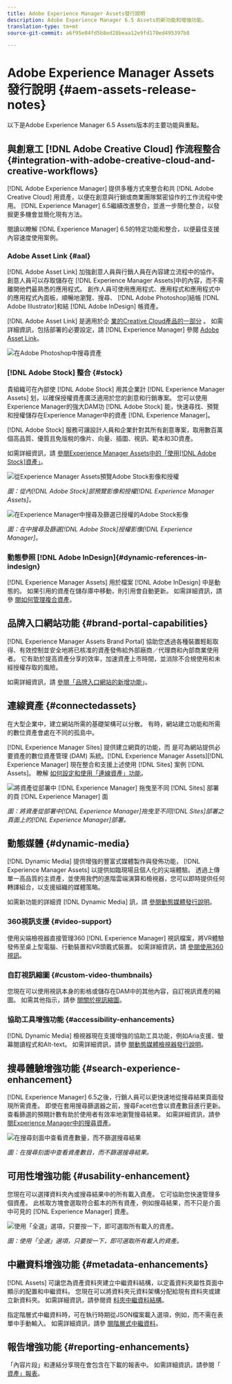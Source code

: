 ```yaml
---
title: Adobe Experience Manager Assets發行說明
description: Adobe Experience Manager 6.5 Assets的新功能和增強功能。
translation-type: tm+mt
source-git-commit: a6f95e04fd5b8ed28beaa12e9fd170ed495397b8

---
```



# Adobe Experience Manager Assets發行說明 {#aem-assets-release-notes}

以下是Adobe Experience Manager 6.5 Assets版本的主要功能與重點。

## 與創意工 [!DNL Adobe Creative Cloud] 作流程整合 {#integration-with-adobe-creative-cloud-and-creative-workflows}

[!DNL Adobe Experience Manager] 提供多種方式來整合和共 [!DNL Adobe Creative Cloud] 用資產，以便在創意與行銷或商業團隊緊密協作的工作流程中使用。 [!DNL Experience Manager] 6.5繼續改進整合，並進一步簡化整合，以發掘更多機會並簡化現有方法。

閱讀以瞭解 [!DNL Experience Manager] 6.5的特定功能和整合，以便最佳支援內容速度使用案例。

### Adobe Asset Link {#aal}

[!DNL Adobe Asset Link] 加強創意人員與行銷人員在內容建立流程中的協作。 創意人員可以存取儲存在 [!DNL Experience Manager Assets]中的內容，而不需離開他們最熟悉的應用程式。 創作人員可使用應用程式、應用程式和應用程式中的應用程式內面板，順暢地瀏覽、搜尋、 [!DNL Adobe Photoshop]結帳 [!DNL Adobe Illustrator]和結 [!DNL Adobe InDesign] 帳資產。

[!DNL Adobe Asset Link] 是適用於企 [業的Creative Cloud產品的一部分](https://www.adobe.com/creativecloud/business/enterprise.html) 。 如需詳細資訊，包括部署的必要設定，請 [!DNL Experience Manager] 參閱 [Adobe Asset Link](https://helpx.adobe.com/tw/enterprise/using/adobe-asset-link.html)。

![在Adobe Photoshop中搜尋資產](assets/asset_search_photoshop.png)

### [!DNL Adobe Stock] 整合 {#stock}

貴組織可在內部使 [!DNL Adobe Stock] 用其企業計 [!DNL Experience Manager Assets] 划，以確保授權資產廣泛適用於您的創意和行銷專案。 您可以使用Experience Manager的強大DAM功 [!DNL Adobe Stock] 能，快速尋找、預覽和授權儲存在Experience Manager中的資產 [!DNL Experience Manager]。

[!DNL Adobe Stock] 服務可讓設計人員和企業針對其所有創意專案，取用數百萬個高品質、優質且免版稅的像片、向量、插圖、視訊、範本和3D資產。

如需詳細資訊，請 [參閱Experience Manager Assets中的「使用[!DNL Adobe Stock]資產」](/help/assets/aem-assets-adobe-stock.md)。

![從Experience Manager Assets預覽Adobe Stock影像和授權](assets/stock_image_preview_license_options.png)

*圖：從內[!DNL Adobe Stock]部預覽影像和授權[!DNL Experience Manager Assets]。*

![在Experience Manager中搜尋及篩選已授權的Adobe Stock影像](assets/aem-search-filters2.jpg)

*圖：在中搜尋及篩選[!DNL Adobe Stock]授權影像[!DNL Experience Manager]。*

### 動態參照 [!DNL Adobe InDesign]{#dynamic-references-in-indesign}

[!DNL Experience Manager Assets] 用於檔案 [!DNL Adobe InDesign] 中是動態的。 如果引用的資產在儲存庫中移動，則引用會自動更新。 如需詳細資訊，請參 [閱如何管理複合資產](/help/assets/managing-linked-subassets.md)。

## 品牌入口網站功能 {#brand-portal-capabilities}

[!DNL Experience Manager Assets Brand Portal] 協助您透過各種裝置輕鬆取得、有效控制並安全地將已核准的資產發佈給外部廠商／代理商和內部商業使用者。 它有助於提高資產分享的效率，加速資產上市時間，並消除不合規使用和未經授權存取的風險。

如需詳細資訊，請 [參閱「品牌入口網站的新增功能](https://helpx.adobe.com/experience-manager/brand-portal/using/whats-new.html)」。

## 連線資產 {#connectedassets}

在大型企業中，建立網站所需的基礎架構可以分散。 有時，網站建立功能和所需的數位資產會處在不同的孤島中。

[!DNL Experience Manager Sites] 提供建立網頁的功能，而 是可為網站提供必要資產的數位資產管理 (DAM) 系統。[!DNL Experience Manager Assets][!DNL Experience Manager] 現在整合和支援上述使用 [!DNL Sites] 案例 [!DNL Assets]。 瞭解 [如何設定和使用「連線資產」功能](/help/assets/use-assets-across-connected-assets-instances.md)。

![將資產從部署中 [!DNL Experience Manager] 拖曳至不同 [!DNL Sites] 部署的頁 [!DNL Experience Manager] 面](assets/connected-assets-drag-and-drop-only.gif)

*圖：將資產從部署中[!DNL Experience Manager]拖曳至不同[!DNL Sites]部署之頁面上的[!DNL Experience Manager]部署。*

## 動態媒體 {#dynamic-media}

[!DNL Dynamic Media] 提供增強的豐富式媒體製作與發佈功能， [!DNL Experience Manager Assets] 以提供如臨現場且個人化的尖端體驗。 透過上傳單一高品質的主資產，並使用我們的進階雲端演算和檢視器，您可以即時提供任何轉譯組合，以支援組織的媒體策略。

如需新功能的詳細資 [!DNL Dynamic Media] 訊，請 [參閱動態媒體發行說明](https://docs.adobe.com/content/help/en/dynamic-media-developer-resources/release-notes/s7rn2017.html)。

### 360視訊支援 {#video-support}

使用尖端檢視器直接管理360 [!DNL Experience Manager] 視訊檔案，將VR體驗發佈至桌上型電腦、行動裝置和VR頭戴式裝置。 如需詳細資訊，請 [參閱使用360視訊](/help/assets/360-video.md)。

### 自訂視訊縮圖 {#custom-video-thumbnails}

您現在可以使用視訊本身的影格或儲存在DAM中的其他內容，自訂視訊資產的縮圖。 如需其他指示，請參 [閱關於視訊縮圖](/help/assets/video.md#about-video-thumbnails-in-dynamic-media-scene-mode)。

### 協助工具增強功能 {#accessibility-enhancements}

[!DNL Dynamic Media] 檢視器現在支援增強的協助工具功能，例如Aria支援、螢幕閱讀程式和Alt-text。 如需詳細資訊，請參 [閱動態媒體檢視器發行說明](https://docs.adobe.com/content/help/en/dynamic-media-developer-resources/library/home.html)。

## 搜尋體驗增強功能 {#search-experience-enhancement}

[!DNL Experience Manager] 6.5之後，行銷人員可以更快速地從搜尋結果頁面發現所需資產。 即使在套用搜尋篩選器之前，搜尋Facet也會以資產數目進行更新。 查看篩選的預期計數有助於使用者有效率地瀏覽搜尋結果。 如需詳細資訊，請參 [閱Experience Manager中的搜尋資產](../assets/search-assets.md)。

![在搜尋刻面中查看資產數量，而不篩選搜尋結果](/help/assets/assets/asset_search_results_in_facets_filters.png)

*圖：在搜尋刻面中查看資產數目，而不篩選搜尋結果。*

## 可用性增強功能 {#usability-enhancement}

您現在可以選擇資料夾內或搜尋結果中的所有載入資產。 它可協助您快速管理多個資產。 此核取方塊會選取符合藍本的所有資產，例如搜尋結果，而不只是介面中可見的 [!DNL Experience Manager] 資產。

![使用「全選」選項，只要按一下，即可選取所有載入的資產。](assets/select-all-in-aem-assets.gif)

*圖：使用「全選」選項，只要按一下，即可選取所有載入的資產。*

## 中繼資料增強功能 {#metadata-enhancements}

[!DNL Assets] 可讓您為資產資料夾建立中繼資料結構，以定義資料夾屬性頁面中顯示的配置和中繼資料。 您現在可以將資料夾元資料架構分配給現有資料夾或建立新資料夾。 如需詳細資訊，請參閱資 [料夾中繼資料結構](/help/assets/folder-metadata-schema.md)。

指定階層式中繼資料時，可在執行時期從JSON檔案載入選項，例如，而不需在表單中手動輸入。 如需詳細資訊，請參 [閱階層式中繼資料](/help/assets/cascading-metadata.md)。

## 報告增強功能 {#reporting-enhancements}

「內容片段」和連結分享現在會包含在下載的報表中。 如需詳細資訊，請參閱「 [資產」報表](/help/assets/asset-reports.md)。
